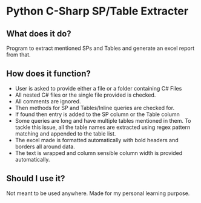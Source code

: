 # Python C-Sharp SP/Table Extracter

## What does it do?
Program to extract mentioned SPs and Tables and generate an excel report from
that.

## How does it function?
- User is asked to provide either a file or a folder containing C# Files
- All nested C# files or the single file provided is checked.
- All comments are ignored.
- Then methods for SP and Tables/Inline queries are checked for.
- If found then entry is added to the SP column or the Table column
- Some queries are long and have multiple tables mentioned in them. To
tackle this issue, all the table names are extracted using regex pattern matching
and appended to the table list.
- The excel made is formatted automatically with bold headers and borders all around data.
- The text is wrapped and column sensible column width is provided automatically.

## Should I use it?
Not meant to be used anywhere. Made for my personal learning purpose.
